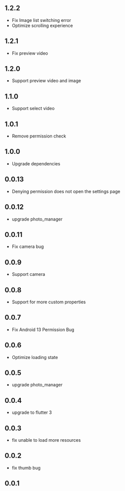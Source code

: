 ## 1.2.2
- Fix Image list switching error
- Optimize scrolling experience
## 1.2.1
- Fix preview video
## 1.2.0
- Support preview video and image
## 1.1.0
- Support select video
## 1.0.1
- Remove permission check
## 1.0.0
- Upgrade dependencies
## 0.0.13
- Denying permission does not open the settings page
## 0.0.12
- upgrade photo_manager
## 0.0.11
- Fix camera bug
## 0.0.9
- Support camera
## 0.0.8
- Support for more custom properties
## 0.0.7
- Fix Android 13 Permission Bug
## 0.0.6
- Optimize loading state
## 0.0.5
- upgrade photo_manager
## 0.0.4
- upgrade to flutter 3
## 0.0.3
- fix unable to load more resources
## 0.0.2
- fix thumb bug
## 0.0.1
